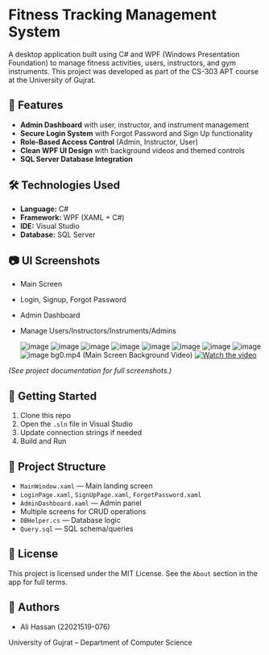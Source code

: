 # Fitness Tracking Management System

A desktop application built using C# and WPF (Windows Presentation Foundation) to manage fitness activities, users, instructors, and gym instruments. This project was developed as part of the CS-303 APT course at the University of Gujrat.

## 📌 Features

- **Admin Dashboard** with user, instructor, and instrument management
- **Secure Login System** with Forgot Password and Sign Up functionality
- **Role-Based Access Control** (Admin, Instructor, User)
- **Clean WPF UI Design** with background videos and themed controls
- **SQL Server Database Integration**

## 🛠 Technologies Used

- **Language:** C#
- **Framework:** WPF (XAML + C#)
- **IDE:** Visual Studio
- **Database:** SQL Server

## 📷 UI Screenshots

- Main Screen  
- Login, Signup, Forgot Password  
- Admin Dashboard  
- Manage Users/Instructors/Instruments/Admins

  ![image](https://github.com/user-attachments/assets/5df9a0d1-c747-457a-a82d-10e65d05e1b5)
  ![image](https://github.com/user-attachments/assets/ca70f8d6-bfa3-4898-8b51-71935ba4befd)
  ![image](https://github.com/user-attachments/assets/60b653d9-b5dc-4cab-8765-ffe487aa030b)
  ![image](https://github.com/user-attachments/assets/fbaf8036-6dab-43c8-8a84-c3253c54ff5f)
  ![image](https://github.com/user-attachments/assets/d6b7637a-d43e-4268-8d9d-4fbc5f9cb0d1)
  ![image](https://github.com/user-attachments/assets/f9a3578e-a00e-49cc-af57-355222ba6880)
  ![image](https://github.com/user-attachments/assets/de2cf7a3-41f3-469a-a242-6cc76bd2365f)
  ![image](https://github.com/user-attachments/assets/6800884e-a8bd-4176-ae03-6018d91e4118)
  ![image](https://github.com/user-attachments/assets/29831ad5-5c40-47a3-968d-445fdf0ee708)
  bg0.mp4 (Main Screen Background Video)
  [![Watch the video](https://img.youtube.com/vi/RzLx6K7X-l4/hqdefault.jpg)](https://youtu.be/RzLx6K7X-l4)


*(See project documentation for full screenshots.)*

## 🚀 Getting Started

1. Clone this repo
2. Open the `.sln` file in Visual Studio
3. Update connection strings if needed
4. Build and Run

## 📂 Project Structure

- `MainWindow.xaml` — Main landing screen
- `LoginPage.xaml`, `SignUpPage.xaml`, `ForgetPassword.xaml`
- `AdminDashboard.xaml` — Admin panel
- Multiple screens for CRUD operations
- `DBHelper.cs` — Database logic
- `Query.sql` — SQL schema/queries

## 📄 License

This project is licensed under the MIT License. See the `About` section in the app for full terms.

## 👥 Authors

- Ali Hassan (22021519-076)

University of Gujrat – Department of Computer Science
